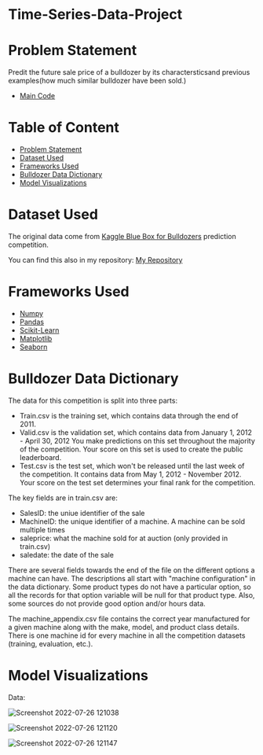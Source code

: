 # Time-Series-Data-Project

# Problem Statement
Predit the future sale price of a bulldozer by its charactersticsand previous examples(how much similar bulldozer have been sold.)

* [Main Code](https://github.com/piyush033/Time-Series-Data-Project/blob/main/Bulldozer-Price-Regression.ipynb) 

# Table of Content
* [Problem Statement](https://github.com/piyush033/Time-Series-Data-Project/blob/main/README.md#problem-statement)
* [Dataset Used](https://github.com/piyush033/Time-Series-Data-Project/blob/main/README.md#dataset-used)  
* [Frameworks Used](https://github.com/piyush033/Time-Series-Data-Project#frameworks-used)
* [Bulldozer Data Dictionary](https://github.com/piyush033/Time-Series-Data-Project#bulldozer-data-dictionary)
* [Model Visualizations](https://github.com/piyush033/Time-Series-Data-Project#model-visualizations)

# Dataset Used 
The original data come from [Kaggle Blue Box for Bulldozers](https://www.kaggle.com/competitions/bluebook-for-bulldozers/data) prediction competition.

You can find this also in my repository: [My Repository](https://github.com/piyush033/Time-Series-Data-Project/tree/main/Data) 

# Frameworks Used

* [Numpy](https://numpy.org/doc/)
* [Pandas](https://pandas.pydata.org/pandas-docs/stable/)
* [Scikit-Learn](https://scikit-learn.org/stable/)
* [Matplotlib](https://matplotlib.org/stable/index.html)
* [Seaborn](https://seaborn.pydata.org/)

# Bulldozer Data Dictionary

The data for this competition is split into three parts:

* Train.csv is the training set, which contains data through the end of 2011.
* Valid.csv is the validation set, which contains data from January 1, 2012 - April 30, 2012 You make predictions on this set throughout the majority of the competition. Your score on this set is used to create the public leaderboard.
* Test.csv is the test set, which won't be released until the last week of the competition. It contains data from May 1, 2012 - November 2012. Your score on the test set determines your final rank for the competition.

The key fields are in train.csv are:

* SalesID: the uniue identifier of the sale
* MachineID: the unique identifier of a machine.  A machine can be sold multiple times
* saleprice: what the machine sold for at auction (only provided in train.csv)
* saledate: the date of the sale

There are several fields towards the end of the file on the different options a machine can have.  The descriptions all start with "machine configuration" in the data dictionary.  Some product types do not have a particular option, so all the records for that option variable will be null for that product type.  Also, some sources do not provide good option and/or hours data.

The machine_appendix.csv file contains the correct year manufactured for a given machine along with the make, model, and product class details. There is one machine id for every machine in all the competition datasets (training, evaluation, etc.).

# Model Visualizations

Data:

![Screenshot 2022-07-26 121038](https://user-images.githubusercontent.com/100412728/180940789-dfc642ba-9b1d-48c3-a5ce-89dce913f067.png)

![Screenshot 2022-07-26 121120](https://user-images.githubusercontent.com/100412728/180940829-2dba87b3-3823-4821-b68e-16717fb5134f.png)

![Screenshot 2022-07-26 121147](https://user-images.githubusercontent.com/100412728/180940838-e70f515f-0d86-4a80-ac49-81143ee0b050.png)
